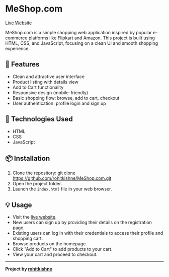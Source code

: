 # MeShop.com

[Live Website](https://shopatfinger.netlify.app/)

MeShop.com is a simple shopping web application inspired by popular e-commerce platforms like Flipkart and Amazon. This project is built using HTML, CSS, and JavaScript, focusing on a clean UI and smooth shopping experience.

## 🛒 Features

- Clean and attractive user interface
- Product listing with details view
- Add to Cart functionality
- Responsive design (mobile-friendly)
- Basic shopping flow: browse, add to cart, checkout
- User authentication: profile login and sign up

## 🚀 Technologies Used

- HTML
- CSS
- JavaScript

## 📦 Installation

1. Clone the repository:
git clone https://github.com/rohitkishne/MeShop.com.git
2. Open the project folder.
3. Launch the `index.html` file in your web browser.

## 💡 Usage

- Visit the [live website](https://shopatfinger.netlify.app/).
- New users can sign up by providing their details on the registration page.
- Existing users can log in with their credentials to access their profile and shopping cart.
- Browse products on the homepage.
- Click "Add to Cart" to add products to your cart.
- View your cart and proceed to checkout.

---

**Project by [rohitkishne](https://github.com/rohitkishne)**

